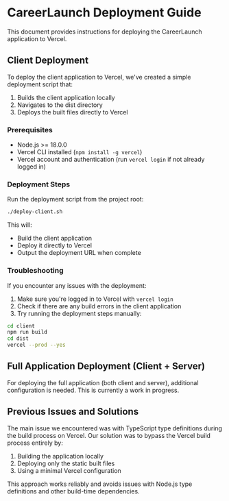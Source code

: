 # CareerLaunch Deployment Guide

This document provides instructions for deploying the CareerLaunch application to Vercel.

## Client Deployment

To deploy the client application to Vercel, we've created a simple deployment script that:

1. Builds the client application locally
2. Navigates to the dist directory
3. Deploys the built files directly to Vercel

### Prerequisites

- Node.js >= 18.0.0
- Vercel CLI installed (`npm install -g vercel`)
- Vercel account and authentication (run `vercel login` if not already logged in)

### Deployment Steps

Run the deployment script from the project root:

```bash
./deploy-client.sh
```

This will:
- Build the client application
- Deploy it directly to Vercel
- Output the deployment URL when complete

### Troubleshooting

If you encounter any issues with the deployment:

1. Make sure you're logged in to Vercel with `vercel login`
2. Check if there are any build errors in the client application
3. Try running the deployment steps manually:

```bash
cd client
npm run build
cd dist
vercel --prod --yes
```

## Full Application Deployment (Client + Server)

For deploying the full application (both client and server), additional configuration is needed. This is currently a work in progress.

## Previous Issues and Solutions

The main issue we encountered was with TypeScript type definitions during the build process on Vercel. Our solution was to bypass the Vercel build process entirely by:

1. Building the application locally
2. Deploying only the static built files
3. Using a minimal Vercel configuration

This approach works reliably and avoids issues with Node.js type definitions and other build-time dependencies. 